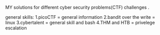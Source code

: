 
MY solutions for different cyber security problems(CTF) challenges .


general skills:
  1.picoCTF = general information
  2.bandit over the write = linux
  3.cybertalent = general skill and bash
  4.THM and HTB = privelege escalation 

